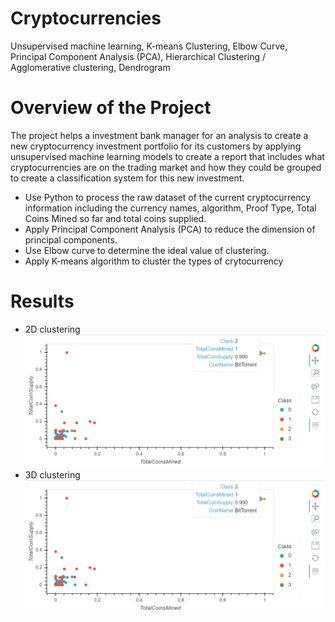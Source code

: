 # Cryptocurrencies
Unsupervised machine learning, K-means Clustering, Elbow Curve, Principal Component Analysis (PCA),  Hierarchical Clustering / Agglomerative clustering, Dendrogram

# Overview of the Project
The project helps a investment bank manager for an analysis to create a new cryptocurrency investment portfolio for its customers by applying unsupervised machine learning models to create a report that includes what cryptocurrencies are on the trading market and how they could be grouped to create a classification system for this new investment.  
- Use Python to process the raw dataset of the current cryptocurrency information including the currency names, algorithm, Proof Type, Total Coins Mined so far and total coins supplied.  
- Apply Principal Component Analysis (PCA) to reduce the dimension of principal components.  
- Use Elbow curve to determine the ideal value of clustering.  
- Apply K-means algorithm to cluster the types of crytocurrency  

# Results
- 2D clustering
![clustering_1.PNG](image/clustering_1.png)  
- 3D clustering
![clustering.PNG](image/clustering_1.png)  
